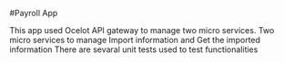 #Payroll App

This app used Ocelot API gateway to manage two micro services. 
Two micro services to manage Import information and Get the imported information
There are sevaral unit tests used to test functionalities 
